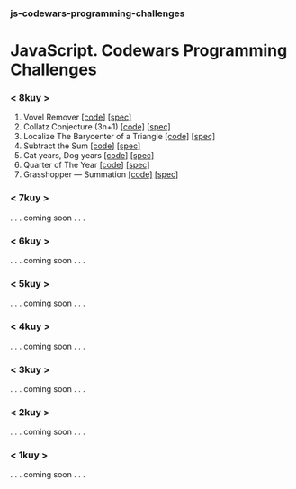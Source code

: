 ### js-codewars-programming-challenges

# JavaScript. Codewars Programming Challenges

### < 8kuy >

1.  Vovel Remover [[code]](./solutions/8kuy_vovel_remover.js) [[spec]](./specs/8kuy_vovel_remover.spec.js)
2.  Collatz Conjecture (3n+1) [[code]](./solutions/8kuy_collatz_conjecture.js) [[spec]](./specs/8kuy_collatz_conjecture.spec.js)
3.  Localize The Barycenter of a Triangle [[code]](./solutions/8kuy_localize_the_barycenter_of_a_triangle.js) [[spec]](./specs/8kuy_localize_the_barycenter_of_a_triangle.spec.js)
4.  Subtract the Sum [[code]](./solutions/8kuy_subtract_the_sum.js) [[spec]](./specs/8kuy_subtract_the_sum.spec.js)
5.  Cat years, Dog years [[code]](./solutions/8kuy_cat_years_dog_years.js) [[spec]](./specs/8kuy_cat_years_dog_years.spec.js)
6.  Quarter of The Year [[code]](./solutions/8kuy_quarter_of_the_year.js) [[spec]](./specs/8kuy_quarter_of_the_year.spec.js)
7.  Grasshopper — Summation [[code]](./solutions/8kuy_gresshopper_summation.js) [[spec]](./specs/8kuy_gresshopper_summation.spec.js)

### < 7kuy >

. . .  coming soon  . . .

### < 6kuy >

. . .  coming soon  . . .

### < 5kuy >

. . .  coming soon  . . .

### < 4kuy >

. . .  coming soon  . . .

### < 3kuy >

. . .  coming soon  . . .

### < 2kuy >

. . .  coming soon  . . .

### < 1kuy >

. . .  coming soon  . . .
